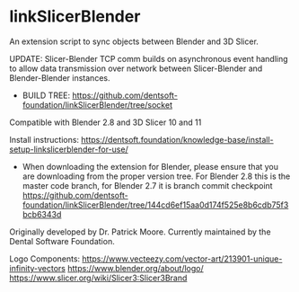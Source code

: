 # linkSlicerBlender
An extension script to sync objects between Blender and 3D Slicer.

UPDATE: Slicer-Blender TCP comm builds on asynchronous event handling to allow data transmission over network between Slicer-Blender and Blender-Blender instances.
- BUILD TREE: https://github.com/dentsoft-foundation/linkSlicerBlender/tree/socket

Compatible with Blender 2.8 and 3D Slicer 10 and 11

Install instructions: https://dentsoft.foundation/knowledge-base/install-setup-linkslicerblender-for-use/
- When downloading the extension for Blender, please ensure that you are downloading from the proper version tree. For Blender 2.8 this is the master code branch, for Blender 2.7 it is branch commit checkpoint https://github.com/dentsoft-foundation/linkSlicerBlender/tree/144cd6ef15aa0d174f525e8b6cdb75f3bcb6343d

Originally developed by Dr. Patrick Moore. Currently maintained by the Dental Software Foundation.

Logo Components: 
https://www.vecteezy.com/vector-art/213901-unique-infinity-vectors 
https://www.blender.org/about/logo/ 
https://www.slicer.org/wiki/Slicer3:Slicer3Brand
